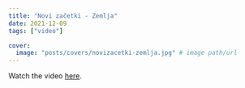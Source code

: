 ```yaml
---
title: "Novi začetki - Zemlja"
date: 2021-12-09
tags: ["video"]

cover:
  image: "posts/covers/novizacetki-zemlja.jpg" # image path/url
---
```


Watch the video [here](https://www.facebook.com/mladinskicentrimladizmaji1/videos/3554996517941137/).
